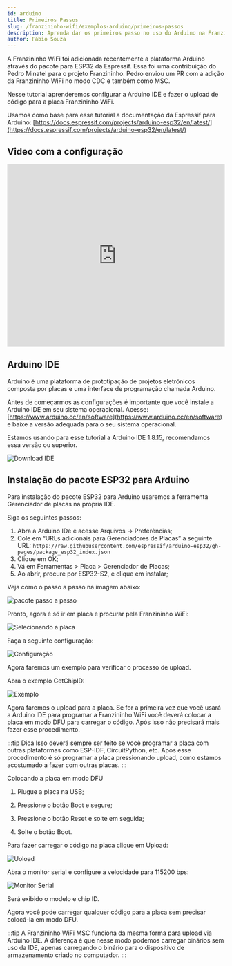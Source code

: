 ```yaml
---
id: arduino
title: Primeiros Passos
slug: /franzininho-wifi/exemplos-arduino/primeiros-passos
description: Aprenda dar os primeiros passo no uso do Arduino na Franzininho WiFi
author: Fábio Souza
---
```


A Franzininho WiFi foi adicionada recentemente a plataforma Arduino através do pacote para ESP32 da Espressif. Essa foi uma contribuição do Pedro Minatel para o projeto Franzininho. Pedro enviou um PR com a adição da Franzininho WiFi no modo CDC e também como MSC.  

Nesse tutorial aprenderemos configurar a Arduino IDE e fazer o upload de código para a placa Franzininho WiFi.  

Usamos como base para esse tutorial a documentação da Espressif para Arduino: [https://docs.espressif.com/projects/arduino-esp32/en/latest/](https://docs.espressif.com/projects/arduino-esp32/en/latest/)  

## Video com a configuração
<iframe width="100%" height="422" src="https://youtu.be/Ka6nfYmEaXI" title="YouTube video player" frameborder="0" allow="accelerometer; autoplay; clipboard-write; encrypted-media; gyroscope; picture-in-picture" allowfullscreen></iframe>

## Arduino IDE  

Arduino é uma plataforma de prototipação de projetos eletrônicos composta por placas e uma interface de programação chamada Arduino.  

Antes de começarmos as configurações é importante que você instale a Arduino IDE em seu sistema operacional. Acesse: [https://www.arduino.cc/en/software](https://www.arduino.cc/en/software) e baixe a versão adequada para o seu sistema operacional.  

Estamos usando para esse tutorial a Arduino IDE 1.8.15, recomendamos essa versão ou superior.  

![Download IDE](img/primeiros-passos/00-download.png)

## Instalação do pacote ESP32 para Arduino

Para instalação do pacote ESP32 para Arduino usaremos a ferramenta Gerenciador de placas na própria IDE.  

Siga os seguintes passos:

1. Abra a Arduino IDe e acesse Arquivos -> Preferências;
2. Cole em “URLs adicionais para Gerenciadores de Placas” a seguinte URL:
`https://raw.githubusercontent.com/espressif/arduino-esp32/gh-pages/package_esp32_index.json`
3. Clique em OK;
4. Vá em Ferramentas > Placa > Gerenciador de Placas;
5. Ao abrir, procure por ESP32-S2, e clique em instalar;

Veja como o passo a passo na imagem abaixo:

![pacote passo a passo](img/primeiros-passos/01-pacote.gif)

Pronto, agora é só ir em placa e procurar pela Franzininho WiFi:

![Selecionando a placa](img/primeiros-passos/02-placa.gif)

Faça a seguinte configuração:

![Configuração](img/primeiros-passos/03-configura.png)

Agora faremos um exemplo para verificar o processo de upload.

Abra o exemplo GetChipID:

![Exemplo](img/primeiros-passos/04-exemplo.png)

Agora faremos o upload para a placa. Se for a primeira vez que você usará a Arduino IDE para programar a Franzininho WiFi você deverá colocar a placa em modo DFU para carregar o código. Após isso não precisará mais fazer esse procedimento.

:::tip Dica
Isso deverá sempre ser feito se você programar a placa com outras plataformas como ESP-IDF, CircuitPython, etc. Apos esse procedimento é só programar a placa pressionando upload, como estamos acostumado a fazer com outras placas.
:::

Colocando a placa em modo DFU

1. Plugue a placa na USB;

2. Pressione o botão Boot e segure;

3. Pressione o botão Reset e solte em seguida;

4. Solte o botão Boot.

Para fazer carregar o código na placa clique em Upload:

![Uoload](img/primeiros-passos/05-upload.png)

Abra o monitor serial e configure a velocidade para 115200 bps:

![Monitor Serial](img/primeiros-passos/06-terminal-serial.png)

Será exibido o modelo e chip ID.

Agora você pode carregar qualquer código para a placa sem precisar colocá-la em modo DFU.

:::tip 
A Franzininho WiFi MSC funciona da mesma forma para upload via Arduino IDE. A diferença é que nesse modo podemos carregar binários sem uso da IDE, apenas carregando o binário para o dispositivo de armazenamento criado no computador.
:::

